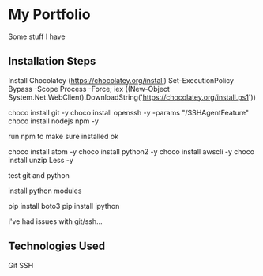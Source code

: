 # My Portfolio

Some stuff I have

## Installation Steps

Install Chocolatey (https://chocolatey.org/install)
Set-ExecutionPolicy Bypass -Scope Process -Force; iex ((New-Object System.Net.WebClient).DownloadString('https://chocolatey.org/install.ps1'))

choco install git -y
choco install openssh -y -params "/SSHAgentFeature"
choco install nodejs npm -y

run npm to make sure installed ok

choco install atom -y
choco install python2 -y
choco install awscli -y
choco install unzip Less -y

test git and python

install python modules

pip install boto3
pip install ipython

I've had issues with git/ssh...

## Technologies Used

Git
SSH
